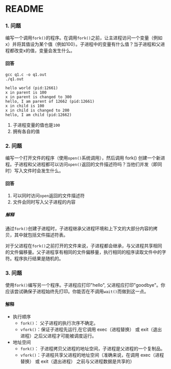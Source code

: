 # README

### 1. 问题

编写一个调用`fork()`的程序。在调用`fork()`之前，让主进程访问一个变量（例如 x）并将其值设为某个值（例如100）。子进程中的变量有什么值？当子进程和父进程都改变x的值，变量会发生什么。

#### 回答

```
gcc q1.c -o q1.out
./q1.out

hello world (pid:12661)
x in parent is 100
x in parent is changed to 300
hello, I am parent of 12662 (pid:12661)
x in child is 100
x in child is changed to 200
hello, I am child (pid:12662)
```


1. 子进程变量的值也是`100`
2. 拥有各自的值

### 2. 问题

编写一个打开文件的程序（使用`open()`系统调用），然后调用 fork() 创建一个新进程。子进程和父进程都可以访问`open()`返回的文件描述符吗？当他们并发（即同时）写入文件时会发生什么。

#### 回答

1. 可以同时访问`open`返回的文件描述符
2. 文件会同时写入父子进程的内容

##### 解释

通过`fork()`创建子进程时，子进程继承父进程环境和上下文的大部分内容的拷贝，其中就包括文件描述符表。

对于父进程在`fork()`之前打开的文件来说，子进程都会继承，与父进程共享相同的文件偏移量。父子进程享有相同的文件偏移量，执行相同的程序读取文件中的字符。程序执行结果是随机的。

### 3. 问题

使用`fork()`编写另一个程序。子进程应打印"hello", 父进程应打印"goodbye"。你应该尝试确保子进程始终先打印。你能否在不调用`wait()`而做到这一点。

#### 解释

* 执行顺序
	* `fork()`： 父子进程的执行次序不确定。
	* `vfork()`：保证子进程先运行,在它调用 exec（进程替换） 或 exit（退出进程）之后父进程才可能被调度运行。
* 地址空间
	* `fork()`： 子进程拷贝父进程的地址空间，子进程是父进程的一个复制品。
	* `vfork()`：子进程共享父进程的地址空间（准确来说，在调用 exec（进程替换） 或 exit（退出进程） 之前与父进程数据是共享的）
